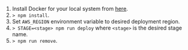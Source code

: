 1. Install Docker for your local system from [here](https://www.docker.com/get-started).
2. `> npm install`.
3. Set `AWS_REGION` environment variable to desired deployment region.
4. `> STAGE=<stage> npm run deploy` where `<stage>` is the desired stage name.
5. `> npm run remove`.

